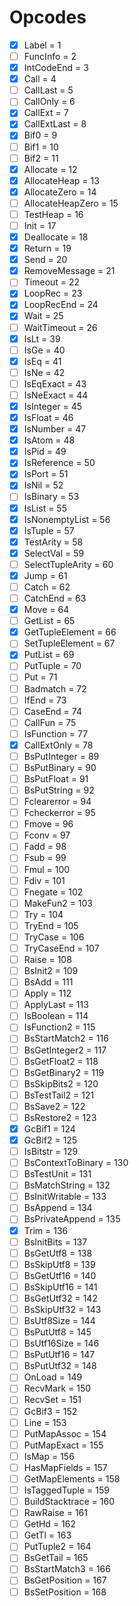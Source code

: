 # Opcodes

- [x] Label = 1
- [ ] FuncInfo = 2
- [x] IntCodeEnd = 3
- [x] Call = 4
- [ ] CallLast = 5
- [ ] CallOnly = 6
- [x] CallExt = 7
- [x] CallExtLast = 8
- [x] Bif0 = 9
- [ ] Bif1 = 10
- [ ] Bif2 = 11
- [x] Allocate = 12
- [x] AllocateHeap = 13
- [x] AllocateZero = 14
- [ ] AllocateHeapZero = 15
- [ ] TestHeap = 16
- [ ] Init = 17
- [x] Deallocate = 18
- [x] Return = 19
- [x] Send = 20
- [x] RemoveMessage = 21
- [ ] Timeout = 22
- [x] LoopRec = 23
- [x] LoopRecEnd = 24
- [x] Wait = 25
- [ ] WaitTimeout = 26
- [x] IsLt = 39
- [ ] IsGe = 40
- [x] IsEq = 41
- [ ] IsNe = 42
- [ ] IsEqExact = 43
- [ ] IsNeExact = 44
- [x] IsInteger = 45
- [x] IsFloat = 46
- [x] IsNumber = 47
- [x] IsAtom = 48
- [x] IsPid = 49
- [x] IsReference = 50
- [x] IsPort = 51
- [x] IsNil = 52
- [ ] IsBinary = 53
- [x] IsList = 55
- [x] IsNonemptyList = 56
- [x] IsTuple = 57
- [x] TestArity = 58
- [x] SelectVal = 59
- [ ] SelectTupleArity = 60
- [x] Jump = 61
- [ ] Catch = 62
- [ ] CatchEnd = 63
- [x] Move = 64
- [ ] GetList = 65
- [x] GetTupleElement = 66
- [ ] SetTupleElement = 67
- [x] PutList = 69
- [ ] PutTuple = 70
- [ ] Put = 71
- [ ] Badmatch = 72
- [ ] IfEnd = 73
- [ ] CaseEnd = 74
- [ ] CallFun = 75
- [ ] IsFunction = 77
- [x] CallExtOnly = 78
- [ ] BsPutInteger = 89
- [ ] BsPutBinary = 90
- [ ] BsPutFloat = 91
- [ ] BsPutString = 92
- [ ] Fclearerror = 94
- [ ] Fcheckerror = 95
- [ ] Fmove = 96
- [ ] Fconv = 97
- [ ] Fadd = 98
- [ ] Fsub = 99
- [ ] Fmul = 100
- [ ] Fdiv = 101
- [ ] Fnegate = 102
- [ ] MakeFun2 = 103
- [ ] Try = 104
- [ ] TryEnd = 105
- [ ] TryCase = 106
- [ ] TryCaseEnd = 107
- [ ] Raise = 108
- [ ] BsInit2 = 109
- [ ] BsAdd = 111
- [ ] Apply = 112
- [ ] ApplyLast = 113
- [ ] IsBoolean = 114
- [ ] IsFunction2 = 115
- [ ] BsStartMatch2 = 116
- [ ] BsGetInteger2 = 117
- [ ] BsGetFloat2 = 118
- [ ] BsGetBinary2 = 119
- [ ] BsSkipBits2 = 120
- [ ] BsTestTail2 = 121
- [ ] BsSave2 = 122
- [ ] BsRestore2 = 123
- [x] GcBif1 = 124
- [x] GcBif2 = 125
- [ ] IsBitstr = 129
- [ ] BsContextToBinary = 130
- [ ] BsTestUnit = 131
- [ ] BsMatchString = 132
- [ ] BsInitWritable = 133
- [ ] BsAppend = 134
- [ ] BsPrivateAppend = 135
- [x] Trim = 136
- [ ] BsInitBits = 137
- [ ] BsGetUtf8 = 138
- [ ] BsSkipUtf8 = 139
- [ ] BsGetUtf16 = 140
- [ ] BsSkipUtf16 = 141
- [ ] BsGetUtf32 = 142
- [ ] BsSkipUtf32 = 143
- [ ] BsUtf8Size = 144
- [ ] BsPutUtf8 = 145
- [ ] BsUtf16Size = 146
- [ ] BsPutUtf16 = 147
- [ ] BsPutUtf32 = 148
- [ ] OnLoad = 149
- [ ] RecvMark = 150
- [ ] RecvSet = 151
- [ ] GcBif3 = 152
- [ ] Line = 153
- [ ] PutMapAssoc = 154
- [ ] PutMapExact = 155
- [ ] IsMap = 156
- [ ] HasMapFields = 157
- [ ] GetMapElements = 158
- [ ] IsTaggedTuple = 159
- [ ] BuildStacktrace = 160
- [ ] RawRaise = 161
- [ ] GetHd = 162
- [ ] GetTl = 163
- [ ] PutTuple2 = 164
- [ ] BsGetTail = 165
- [ ] BsStartMatch3 = 166
- [ ] BsGetPosition = 167
- [ ] BsSetPosition = 168

